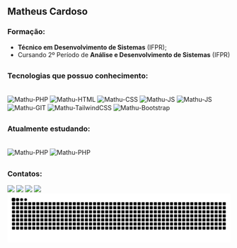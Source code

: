 ## Matheus Cardoso 
### Formação: 
- **Técnico em Desenvolvimento de Sistemas** (IFPR);
- Cursando 2º Período de **Análise e Desenvolvimento de Sistemas** (IFPR)
##
### Tecnologias que possuo conhecimento: 
<div style="display: inline_block"><br> 
  <img align="center" alt="Mathu-PHP" height="auto" width="50" src="https://cdn.jsdelivr.net/gh/devicons/devicon@latest/icons/php/php-original.svg" /> 
  <img align="center" alt="Mathu-HTML" height="auto" width="50" src="https://cdn.jsdelivr.net/gh/devicons/devicon@latest/icons/html5/html5-original.svg"> 
  <img align="center" alt="Mathu-CSS" height="auto" width="50" src="https://cdn.jsdelivr.net/gh/devicons/devicon@latest/icons/css3/css3-original.svg" /> 
  <img align="center" alt="Mathu-JS" height="auto" width="50" src="https://cdn.jsdelivr.net/gh/devicons/devicon@latest/icons/javascript/javascript-original.svg" /> 
  <img align="center" alt="Mathu-JS" height="auto" width="50" src="https://cdn.jsdelivr.net/gh/devicons/devicon@latest/icons/python/python-original.svg" /> 
  <img align="center" alt="Mathu-GIT" height="auto" width="50" src="https://cdn.jsdelivr.net/gh/devicons/devicon@latest/icons/git/git-original.svg" /> 
  <img align="center" alt="Mathu-TailwindCSS" height="auto" width="50" src="https://cdn.jsdelivr.net/gh/devicons/devicon@latest/icons/tailwindcss/tailwindcss-original.svg" /> 
  <img align="center" alt="Mathu-Bootstrap" height="auto" width="50" src="https://cdn.jsdelivr.net/gh/devicons/devicon@latest/icons/bootstrap/bootstrap-original.svg" /> 
</div> 

## 

### Atualmente estudando: 

<div style="display: inline_block"><br> 
  <img align="center" alt="Mathu-PHP" height="auto" width="50" src="https://cdn.jsdelivr.net/gh/devicons/devicon@latest/icons/laravel/laravel-original.svg" /> 
  <img align="center" alt="Mathu-PHP" height="auto" width="50" src="https://cdn.jsdelivr.net/gh/devicons/devicon@latest/icons/java/java-original.svg" /> 
</div> 

## 

### Contatos: 

<div> 
  <a href="mailto:mathcardoso792@mail.com" target="_blank"><img src="https://img.shields.io/badge/Gmail-D14836?style=for-the-badge&logo=gmail&logoColor=white" target="_blank"></a> 
  <a href="https://wa.me/5545999286562" target="_blank"><img src="https://img.shields.io/badge/WhatsApp-25D366?style=for-the-badge&logo=whatsapp&logoColor=white" target="_blank"></a> 
  <a href="www.linkedin.com/in/matheussouzacardoso" target="_blank"><img src="https://img.shields.io/badge/-LinkedIn-%230077B5?style=for-the-badge&logo=linkedin&logoColor=white" target="_blank"></a> 
  <a href="https://www.instagram.com/mathu.cardoso" target="_blank"><img src="https://img.shields.io/badge/-Instagram-%23E4405F?style=for-the-badge&logo=instagram&logoColor=white" target="_blank"></a> 
</div>

<div align=center>
  <img src="https://raw.githubusercontent.com/MathuCardoso/MathuCardoso/output/snake.svg" alt="Snake animation" />
</div>

